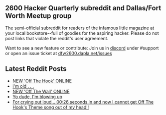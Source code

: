 ## 2600 Hacker Quarterly subreddit and Dallas/Fort Worth Meetup group
The semi-official subreddit for readers of the infamous little magazine at your local bookstore--full of goodies for the aspiring hacker. Please do not post links that violate the reddit's user agreement.

Want to see a new feature or contribute: 
Join us in [discord](https://dfw2600.dapla.net/chat) under #support or open an issue ticket at [dfw2600.dapla.net/issues](https://dfw2600.dapla.net/issues)

## Latest Reddit Posts
<!-- BLOG-POST-LIST:START -->
- [NEW 'Off The Hook' ONLINE](https://2600.com/hook/28-08-2024)
- [i'm old . . .](https://www.reddit.com/r/2600/comments/1f3oty4/im_old/)
- [NEW 'Off The Wall' ONLINE](https://2600.com/wall/27-08-2024)
- [Yo dude, I'm blowing up](https://www.reddit.com/r/2600/comments/1esxap3/yo_dude_im_blowing_up/)
- [For crying out loud... 00:26 seconds in and now I cannot get Off The Hook's Theme song out of my head!!](https://www.reddit.com/r/2600/comments/1epwei9/for_crying_out_loud_0026_seconds_in_and_now_i/)
<!-- BLOG-POST-LIST:END -->
